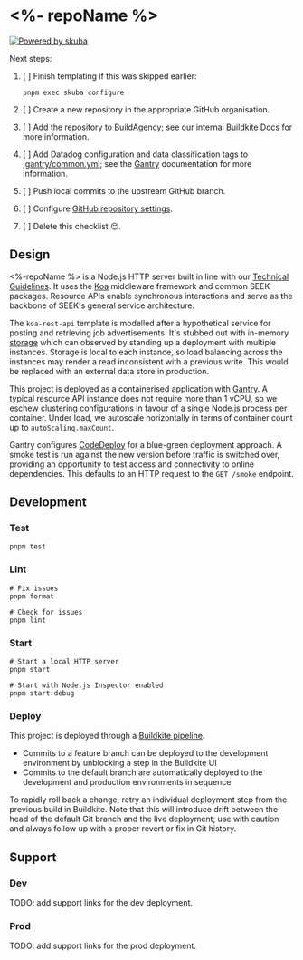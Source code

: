 # <%- repoName %>

[![Powered by skuba](https://img.shields.io/badge/🤿%20skuba-powered-009DC4)](https://github.com/seek-oss/skuba)

Next steps:

1. [ ] Finish templating if this was skipped earlier:

   ```shell
   pnpm exec skuba configure
   ```

2. [ ] Create a new repository in the appropriate GitHub organisation.
3. [ ] Add the repository to BuildAgency;
       see our internal [Buildkite Docs] for more information.
4. [ ] Add Datadog configuration and data classification tags to [.gantry/common.yml](.gantry/common.yml);
       see the [Gantry] documentation for more information.
5. [ ] Push local commits to the upstream GitHub branch.
6. [ ] Configure [GitHub repository settings].
7. [ ] Delete this checklist 😌.

[Buildkite Docs]: https://backstage.myseek.xyz/docs/default/component/buildkite-docs
[GitHub repository settings]: https://github.com/<%-orgName%>/<%-repoName%>/settings

## Design

<%-repoName %> is a Node.js HTTP server built in line with our [Technical Guidelines].
It uses the [Koa] middleware framework and common SEEK packages.
Resource APIs enable synchronous interactions and serve as the backbone of SEEK's general service architecture.

The `koa-rest-api` template is modelled after a hypothetical service for posting and retrieving job advertisements.
It's stubbed out with in-memory [storage](src/storage) which can observed by standing up a deployment with multiple instances.
Storage is local to each instance, so load balancing across the instances may render a read inconsistent with a previous write.
This would be replaced with an external data store in production.

This project is deployed as a containerised application with [Gantry].
A typical resource API instance does not require more than 1 vCPU,
so we eschew clustering configurations in favour of a single Node.js process per container.
Under load, we autoscale horizontally in terms of container count up to `autoScaling.maxCount`.

Gantry configures [CodeDeploy] for a blue-green deployment approach.
A smoke test is run against the new version before traffic is switched over,
providing an opportunity to test access and connectivity to online dependencies.
This defaults to an HTTP request to the `GET /smoke` endpoint.

## Development

### Test

```shell
pnpm test
```

### Lint

```shell
# Fix issues
pnpm format

# Check for issues
pnpm lint
```

### Start

```shell
# Start a local HTTP server
pnpm start

# Start with Node.js Inspector enabled
pnpm start:debug
```

### Deploy

This project is deployed through a [Buildkite pipeline](.buildkite/pipeline.yml).

- Commits to a feature branch can be deployed to the development environment by unblocking a step in the Buildkite UI
- Commits to the default branch are automatically deployed to the development and production environments in sequence

To rapidly roll back a change,
retry an individual deployment step from the previous build in Buildkite.
Note that this will introduce drift between the head of the default Git branch and the live deployment;
use with caution and always follow up with a proper revert or fix in Git history.

## Support

### Dev

TODO: add support links for the dev deployment.

<!--
- CloudWatch dashboard
- Datadog dashboard
- Datadog logs
-->

### Prod

TODO: add support links for the prod deployment.

<!--
- CloudWatch dashboard
- Datadog dashboard
- Datadog logs
-->

[CodeDeploy]: https://docs.aws.amazon.com/codedeploy
[Gantry]: https://backstage.myseek.xyz/docs/default/component/gantry/
[Koa]: https://koajs.com
[Technical Guidelines]: https://myseek.atlassian.net/wiki/spaces/AA/pages/2358346017/
